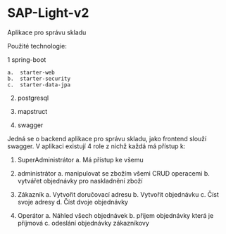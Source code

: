 # SAP-Light-v2
Aplikace pro správu skladu

Použité technologie:

1   spring-boot

    a.  starter-web
    b.  starter-security
    c.  starter-data-jpa
    
2.  postgresql

3.  mapstruct
   
4.  swagger
   

Jedná se o backend aplikace pro správu skladu, jako frontend slouží swagger.
V aplikaci existují 4 role z nichž každá má přístup k:

1.  SuperAdministrátor
    a.  Má přístup ke všemu

2.  administrátor
    a. manipulovat se zbožím všemi CRUD operacemi
    b. vytvářet objednávky pro naskladnění zboží

3.  Zákazník
    a.  Vytvořit doručovací adresu
    b.  Vytvořit objednávku
    c.  Číst svoje adresy
    d.  Číst dvoje objednávky

4.  Operátor
    a.  Náhled všech objednávek
    b.  příjem objednávky která je příjmová
    c.  odeslání objednávky zákazníkovy
